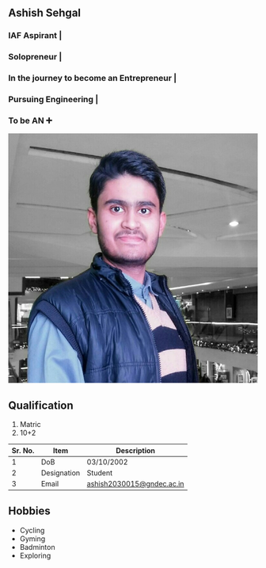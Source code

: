 
## Ashish Sehgal

### IAF Aspirant |
### Solopreneur |
### In the journey to become an Entrepreneur |
### Pursuing Engineering |
### To be AN ➕

![Display picture](Photos/as.jpg)

## Qualification

1. Matric 
2. 10+2

| Sr. No. | Item        | Description               |
| ------- | ----------- | ------------------------- |
| 1       | DoB         | 03/10/2002                |
| 2       | Designation | Student                   |
| 3       | Email       | ashish2030015@gndec.ac.in |

## Hobbies

- Cycling
- Gyming
- Badminton
- Exploring
